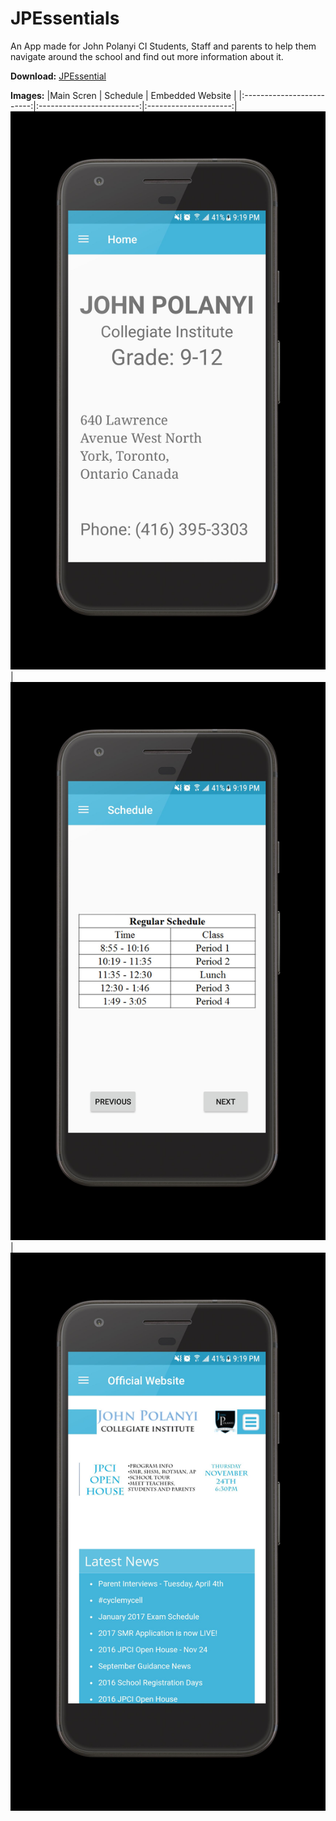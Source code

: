 # JPEssentials
An App made for John Polanyi CI Students, Staff and parents to help them navigate around the school and find out more information about it.

**Download:** [JPEssential](https://apkpure.com/jpessential/ca.JohnPolanyi)

**Images:** 
|Main Scren                 |  Schedule                 | Embedded Website     |
|:-------------------------:|:-------------------------:|:---------------------:|
![](https://github.com/Kamran14/JPEssentials/raw/master/img/screen-0.jpg)  |  ![](https://raw.githubusercontent.com/Kamran14/JPEssentials/master/img/screen-2.jpg)  | ![](https://raw.githubusercontent.com/Kamran14/JPEssentials/master/img/screen-3.jpg) 

